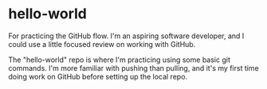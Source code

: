 # hello-world
For practicing the GitHub flow.
I'm an aspiring software developer, and I could use a little focused review on working with GitHub.

The "hello-world" repo is where I'm practicing using some basic git commands. I'm more familiar with pushing than pulling, and it's my first time doing work on GitHub before setting up the local repo.